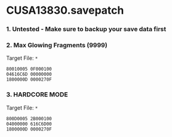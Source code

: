 # CUSA13830.savepatch

### 1. Untested - Make sure to backup your save data first
### 2. Max Glowing Fragments (9999)

Target File: `*`

```
80010005 0F000100
04616C6D 00000000
1800000D 0000270F
```

### 3. HARDCORE MODE

Target File: `*`

```
800D0005 2B000100
04000000 616C6D00
1800000D 0000270F
```

